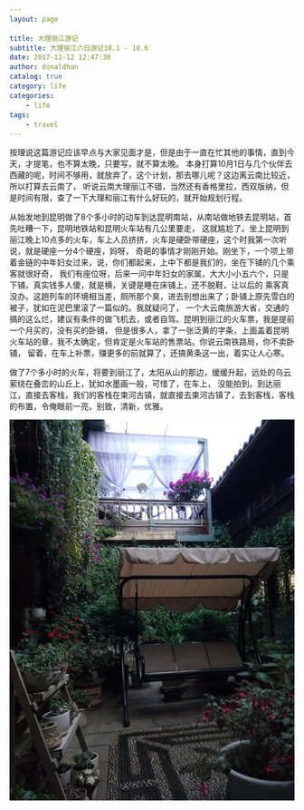 ```yaml
---
layout: page

title: 大理丽江游记
subtitle: 大理丽江六日游记10.1 - 10.6
date: 2017-11-12 12:47:30
author: donaldhan
catalog: true
category: life
categories:
    - life
tags:
    - travel
---
```

按理说这篇游记应该早点与大家见面才是，但是由于一直在忙其他的事情，直到今天，才提笔，也不算太晚，只要写，就不算太晚。
本身打算10月1日与几个伙伴去西藏的呢，时间不够用，就放弃了，这个计划，那去哪儿呢？这边离云南比较近，所以打算去云南了，
听说云南大理丽江不错，当然还有香格里拉，西双版纳，但是时间有限，查了一下大理和丽江有什么好玩的，就开始规划行程。  

从始发地到昆明做了8个多小时的动车到达昆明南站，从南站做地铁去昆明站，首先吐糟一下，昆明地铁站和昆明火车站有几公里要走，
这就尴尬了。坐上昆明到丽江晚上10点多的火车，车上人员挤挤，火车是硬卧带硬座，这个时我第一次听说，就是硬座一分4个硬座，妈呀，
奇葩的事情才刚刚开始。刚坐下，一个项上带着金链的中年妇女过来，说，你们都起来，上中下都是我们的，坐在下铺的几个乘客就很好奇，
我们有座位呀，后来一问中年妇女的家属，大大小小五六个，只是下铺，真实钱多人傻，就是横，关键是睡在床铺上，还不脱鞋，让以后的
乘客真没办。这趟列车的环境相当差，厕所那个臭，进去别想出来了；卧铺上原先雪白的被子，犹如在泥巴里滚了一篇似的。我就疑问了，
一个大云南旅游大省，交通的搞的这么烂，建议有条件的做飞机去，或者自驾。昆明到丽江的火车票，我是提前一个月买的，没有买的卧铺，
但是很多人，拿了一张泛黄的字条，上面盖着昆明火车站的章，我不太确定，但肯定是火车站的售票站。你说云南铁路局，你不卖卧铺，
留着，在车上补票，赚更多的前就算了，还搞黄条这一出，着实让人心寒。  

做了7个多小时的火车，将要到丽江了，太阳从山的那边，缓缓升起，远处的乌云萦绕在叠峦的山丘上，犹如水墨画一般，可惜了，在车上，
没能拍到。到达丽江，直接去客栈，我们的客栈在束河古镇，就直接去束河古镇了，去到客栈，客栈的布置，令俺眼前一亮，别致，清新，优雅。

![玥色小天地客栈](/image/li-jiang/hotel.jpg)  

